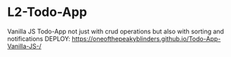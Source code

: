 # L2-Todo-App
Vanilla JS Todo-App not just with crud operations but also with sorting and notifications
DEPLOY: https://oneofthepeakyblinders.github.io/Todo-App-Vanilla-JS-/
